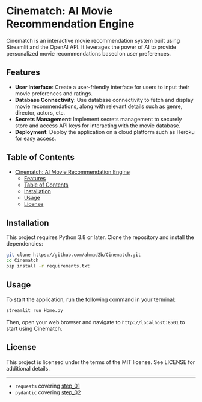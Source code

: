 # Cinematch: AI Movie Recommendation Engine

Cinematch is an interactive movie recommendation system built using Streamlit and the OpenAI API. It leverages the power of AI to provide personalized movie recommendations based on user preferences.

## Features

- **User Interface**: Create a user-friendly interface for users to input their movie preferences and ratings.
- **Database Connectivity**: Use database connectivity to fetch and display movie recommendations, along with relevant details such as genre, director, actors, etc.
- **Secrets Management**: Implement secrets management to securely store and access API keys for interacting with the movie database.
- **Deployment**: Deploy the application on a cloud platform such as Heroku for easy access.

## Table of Contents

- [Cinematch: AI Movie Recommendation Engine](#cinematch-ai-movie-recommendation-engine)
  - [Features](#features)
  - [Table of Contents](#table-of-contents)
  - [Installation](#installation)
  - [Usage](#usage)
  - [License](#license)

## Installation

This project requires Python 3.8 or later. Clone the repository and install the dependencies:

```sh
git clone https://github.com/ahmad2b/Cinematch.git
cd Cinematch
pip install -r requirements.txt
```

## Usage

To start the application, run the following command in your terminal:

```sh
streamlit run Home.py
```

Then, open your web browser and navigate to `http://localhost:8501` to start using Cinematch.

## License

This project is licensed under the terms of the MIT license. See LICENSE for additional details.

---

- `requests` covering [step_01](https://github.com/panaverse/learn-generative-ai/tree/main/08_everything_Is_an_api/01_requests)
- `pydantic` covering [step_02](https://github.com/panaverse/learn-generative-ai/tree/main/08_everything_Is_an_api/02_pydantic)
